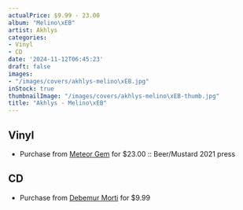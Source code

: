 ```yaml
---
actualPrice: $9.99 - 23.00
album: "Melino\xEB"
artist: Akhlys
categories:
- Vinyl
- CD
date: '2024-11-12T06:45:23'
draft: false
images:
- "/images/covers/akhlys-melino\xEB.jpg"
inStock: true
thumbnailImage: "/images/covers/akhlys-melino\xEB-thumb.jpg"
title: "Akhlys - Melino\xEB"
---
```


## Vinyl
* Purchase from [Meteor Gem](https://meteor-gem.com/products/akhlys-melinoe-lp) for $23.00 :: Beer/Mustard 2021 press
## CD
* Purchase from [Debemur Morti](https://debemurmorti.aisamerch.com/item/93978) for $9.99

